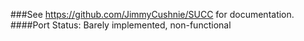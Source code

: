 ###See https://github.com/JimmyCushnie/SUCC for documentation.
####Port Status: Barely implemented, non-functional